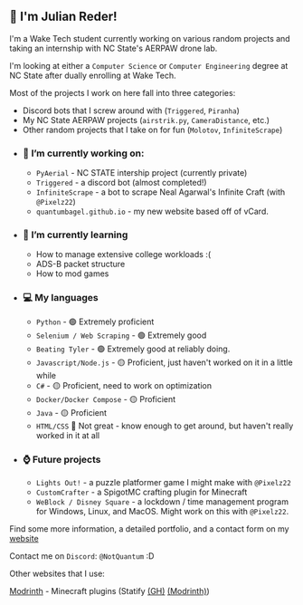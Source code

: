 ## 👋 I'm Julian Reder!


I'm a Wake Tech student currently working on various random projects and taking an internship with NC State's AERPAW drone lab. 

I'm looking at either a `Computer Science` or `Computer Engineering` degree at NC State after dually enrolling at Wake Tech.


Most of the projects I work on here fall into three categories:

* Discord bots that I screw around with (`Triggered`, `Piranha`) 
* My NC State AERPAW projects (`airstrik.py`, `CameraDistance`, etc.)
* Other random projects that I take on for fun (`Molotov`, `InfiniteScrape`)


  
- ### 🔭 I’m currently working on:
  - `PyAerial` - NC STATE intership project (currently private)
  - `Triggered` - a discord bot (almost completed!)
  - `InfiniteScrape` - a bot to scrape Neal Agarwal's Infinite Craft (with `@Pixelz22`)
  - `quantumbagel.github.io` - my new website based off of vCard.
- ###  🌱 I’m currently learning
  - How to manage extensive college workloads :(
  - ADS-B packet structure
  - How to mod games
- ### 💻 My languages
   - `Python` - 🟢 Extremely proficient
   - `Selenium / Web Scraping` - 🟢 Extremely good
   - `Beating Tyler` - 🟢 Extremely good at reliably doing.
   - `Javascript/Node.js` - 🟡 Proficient, just haven't worked on it in a little while
   - `C#` - 🟡 Proficient, need to work on optimization
   - `Docker/Docker Compose` - 🟡 Proficient
   - `Java` - 🟡 Proficient
   - `HTML/CSS` 🔴 Not great - know enough to get around, but haven't really worked in it at all
 - ### ⌚ Future projects
   - `Lights Out!` - a puzzle platformer game I might make with `@Pixelz22`
   - `CustomCrafter` - a SpigotMC crafting plugin for Minecraft
   - `WeBlock / Disney Square` - a lockdown / time management program for Windows, Linux, and MacOS. Might work on this with `@Pixelz22`.
  

Find some more information, a detailed portfolio, and a contact form on my [website](https://quantumbagel.github.io)


Contact me on `Discord`: `@NotQuantum` :D

Other websites that I use:

[Modrinth](https://modrinth.com/user/quantumbagel) - Minecraft plugins (Statify [(GH)](https://github.com/quantumbagel/statify)  [(Modrinth)](https://modrinth.com/plugin/statify))


